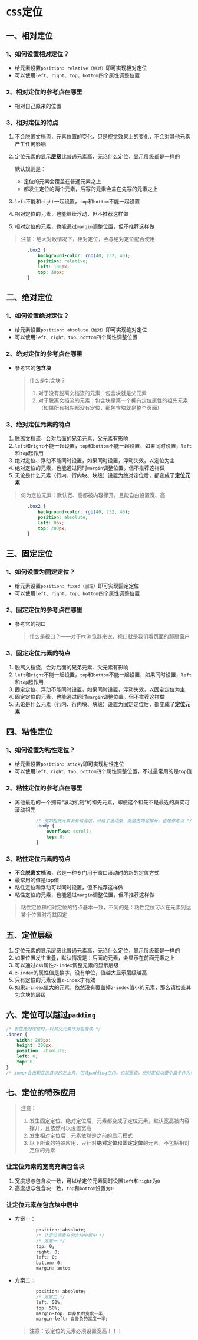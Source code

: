 # `CSS`定位

## 一、相对定位

### 1、如何设置相对定位？

- 给元素设置`position: relative（相对）`即可实现相对定位
- 可以使用`left`、`right`、`top`、`bottom`四个属性调整位置

### 2、相对定位的参考点在哪里

- 相对自己原来的位置

### 3、相对定位的特点

1. 不会脱离文档流，元素位置的变化，只是视觉效果上的变化，不会对其他元素产生任何影响

2. 定位元素的显示**层级**比普通元素高，无论什么定位，显示层级都是一样的

	默认规则是：

	- 定位的元素会覆盖在普通元素之上
	- 都发生定位的两个元素，后写的元素会盖在先写的元素之上

3. `left`不能和`right`一起设置，`top`和`bottom`不能一起设置

4. 相对定位的元素，也能继续浮动，但不推荐这样做

5. 相对定位的元素，也能通过`margin`调整位置，但不推荐这样做

> 注意：绝大对数情况下，相对定位，会与绝对定位配合使用



```css
		.box2 {
            background-color: rgb(40, 232, 40);
            position: relative;
            left: 100px;
            top: 30px;
        }
```





## 二、绝对定位

### 1、如何设置绝对定位？

- 给元素设置`position: absolute（绝对）`即可实现绝对定位
- 可以使用`left、right、top、bottom`四个属性调整位置

### 2、绝对定位的参考点在哪里

- 参考它的**包含块**

	> 什么是包含块？
	>
	> 	1. 对于没有脱离文档流的元素：包含块就是父元素
	> 	1. 对于脱离文档流的元素：包含块是第一个拥有定位属性的祖先元素（如果所有祖先都没有定位，那包含块就是整个页面）

### 3、绝对定位元素的特点

1. 脱离文档流，会对后面的兄弟元素、父元素有影响
2. `left`和`right`不能一起设置，`top`和`bottom`不能一起设置，如果同时设置，`left`和`top`起作用
3. 绝对定位、浮动不能同时设置，如果同时设置，浮动失效，以定位为主
4. 绝对定位的元素，也能通过同时`margin`调整位置。但不推荐这样做
5. 无论是什么元素（行内、行内块、块级）设置为绝对定位后，都变成了**定位元素**

> 何为定位元素：默认宽、高都被内容撑开，且能自由设置宽、高



```css
		.box2 {
            background-color: rgb(40, 232, 40);
            position: absolute;
            left: 0px;
            top: 200px;
        }
```





## 三、固定定位

### 1、如何设置为固定定位？

- 给元素设置`position: fixed（固定）`即可实现固定定位
- 可以使用`left`、`right`、`top`、`bottom`四个属性调整位置

### 2、固定定位的参考点在哪里

- 参考它的视口

	> 什么是视口？——对于`PC`浏览器来说，视口就是我们看页面的那扇窗户

### 3、固定定位元素的特点

1. 脱离文档流，会对后面的兄弟元素、父元素有影响
2. `left`和`right`不能一起设置，`top`和`bottom`不能一起设置，如果同时设置，`left`和`top`起作用
3. 固定定位、浮动不能同时设置，如果同时设置，浮动失效，以固定定位为主
4. 固定定位的元素，也能通过同时`margin`调整位置。但不推荐这样做
5. 无论是什么元素（行内、行内块、块级）设置为固定定位后，都变成了**定位元素**



## 四、粘性定位

### 1、如何设置为粘性定位？

- 给元素设置`position: sticky`即可实现粘性定位
- 可以使用`left、right、top、bottom`四个属性调整位置，不过最常用的是`top`值

### 2、粘性定位的参考点在哪里

- 离他最近的一个拥有“滚动机制”的祖先元素，即便这个祖先不是最近的真实可滚动祖先

	```css
			/* 例如祖先元素没有给高度，只给了滚动条，高度由内容撑开，也是参考点 */	
			.body {
	            overflow: scroll;
	            top: 0;
	        }
	```

### 3、粘性定位元素的特点

- **不会脱离文档流**，它是一种专门用于窗口滚动时的新的定位方式
- 最常用的值是top值
- 粘性定位和浮动可以同时设置，但不推荐这样做
- 粘性定位的元素，也能通过`margin`调整位置，但不推荐这样做

> 粘性定位和相对定位的特点基本一致，不同的是：粘性定位可以在元素到达某个位置时将其固定



## 五、定位层级

1. 定位元素的显示层级比普通元素高，无论什么定位，显示层级都是一样的
2. 如果位置发生重叠，默认情况是：后面的元素，会显示在前面元素之上
3. 可以通过`css`属性`z-index`调整元素的显示层级
4. `z-index`的属性值是数字，没有单位，值越大显示层级越高
5. 只有定位的元素设置`z-index`才有效
6. 如果`z-index`值大的元素，依然没有覆盖掉`z-index`值小的元素，那么请检查其包含块的层级



## 六、定位可以越过`padding`

```css
/* 发生绝对定位时，以其父元素作为包含块 */
.inner {
    width: 200px;
    height: 200px;
    position: absolute;
    left: 0;
    top: 0;
}
/* inner会出现在包含块的左上角，包含padding在内。也就是说，绝对定位以整个盒子作为参考的 */
```



## 七、定位的特殊应用

> 注意：
>
> 1. 发生固定定位、绝对定位后，元素都变成了定位元素，默认宽高被内容撑开，且依然可以设置宽高
> 1. 发生相对定位后，元素依然是之前的显示模式
> 1. 以下所说的特殊应用，只针对**绝对定位**和**固定定位**的元素，不包括相对定位的元素

### 让定位元素的宽高充满包含块

1. 宽度想与包含块一致，可以给定位元素同时设置`left`和`right`为`0`
2. 高度想与包含块一致，`top`和`bottom`设置为`0`

### 让定位元素在包含块中居中

- 方案一：

	```css
	        position: absolute;
	        /* 让定位元素在包含块中居中 */
	        /* 方案一 */
	        top: 0;
	        right: 0;
	        left: 0;
	        bottom: 0;
	        margin: auto;
	```

- 方案二：

	```css
	        position: absolute;
	        /* 方案二 */
	        left: 50%;
	        top: 50%;
	        margin-top: 自身负的宽度一半;
	        margin-left: 自身负的高度一半;
	```

	> 注意：该定位的元素必须设置宽高！！！



































